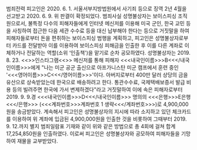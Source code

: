 범죄전력
피고인은 2020. 6. 1. 서울서부지방법원에서 사기죄 등으로 징역 2년 4월을 선고받고 2020. 6. 9. 위 판결이 확정되었다.
범죄사실
성명불상자는 보이스피싱 조직원으로서, 불특정 다수의 피해자들에게 인터넷 메신저를 이용해 미국 군인, 한국 교민 등을 사칭하여 접근한 다음 세관 수수료 등을 대신 납부해야 한다는 등으로 거짓말을 하여 피해자들로부터 돈을 편취하는 보이스피싱 범행을 계획하고, 피고인은 성명불상자로부터 카드를 전달받아 이를 이용하여 보이스피싱 피해금을 인출한 후 이를 다른 계좌로 이체하거나 전달하는 역할(소위 ‘인출책')을 맡기로 순차 공모하였다.
성명불상자는 2019. 8. 23. <<<SNS>>>인스타그램<<</SNS>>> 메신저를 통해 피해자 <<<내국인이름>>>B<<</내국인이름>>>에게 "나는 미군 공군 출신으로 아프가니스탄 미군 캠프에서 훈련 중인 '<<<영어이름>>>C<<</영어이름>>>'이다. 아버지로부터 400만 달러 상당의 금을 유산으로 상속받았는데 한국으로 배송하려고 한다. 통관수수료, 국제택배보증서 발급 비용 등의 빌려주면 한국에 가서 변제하겠다"라고 거짓말하여 이에 속은 피해자로부터 2019. 9. 9.경 <<<내국인이름>>>D<<</내국인이름>>> 명의의 <<<은행>>>E은행<<</은행>>> (<<<계좌번호>>>계좌번호 1 생략<<</계좌번호>>>)로 4,900,000원을 송금받았다.
계속해서 피고인은 성명불상자의 지시에 따라 소지하고 있던 체크카드를 이용하여 위 계좌에 입금된 4,900,000원을 인출한 것을 비롯하여 그때부터 2019. 9. 12.까지 별지 범죄일람표 기재와 같이 위와 같은 방법으로 총 4회에 걸쳐 합계 17,254,850원을 인출하였다.
이로써 피고인은 성명불상자와 공모하여 피해자들을 기망하여 재물을 교부받았다.